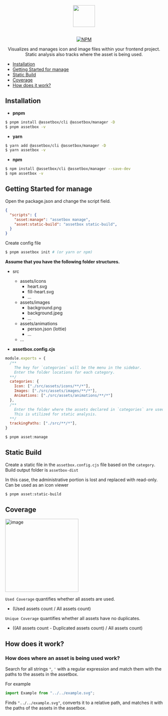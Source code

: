 <div align="center">
  <img src="https://github.com/assetbox/assetbox/assets/41789633/5e8e549e-e00f-4f90-a6c7-dc6c34ed4881" height="70" />
  <br />
  <br />
  
  [![NPM](https://img.shields.io/npm/v/@assetbox/cli)](https://www.npmjs.com/package/@assetbox/cli)
  <p>
    Visualizes and manages icon and image files within your frontend project.
    <br />
    Static analysis also tracks where the asset is being used.
  </p>
</div>
  

* [Installation](#Installation)  
* [Getting Started for manage](#Getting-Started-for-manage)  
* [Static Build](#Static-Build)
* [Coverage](#Coverage) 
* [How does it work?](#How-does-it-work?)

## Installation

- **pnpm**

```sh
$ pnpm install @assetbox/cli @assetbox/manager -D
$ pnpm assetbox -v
```

- **yarn**

```sh
$ yarn add @assetbox/cli @assetbox/manager -D
$ yarn assetbox -v
```

- **npm**

```sh
$ npm install @assetbox/cli @assetbox/manager --save-dev
$ npm assetbox -v
```

## Getting Started for manage

Open the package.json and change the script field.
```json
{
  "scripts": {
    "asset:manage": "assetbox manage",
    "asset:static-build": "assetbox static-build",
  }
}
```

Create config file
```sh
$ pnpm assetbox init # (or yarn or npm)
```

**Assume that you have the following folder structures.**
* src
  * assets/icons
    * heart.svg
    * fill-heart.svg
    * ...
  * assets/images
    * background.png
    * background.jpeg
    * ...
  * assets/animations
    * person.json (lottie)
    * ...
  * ...


* **assetbox.config.cjs**
```js
module.exports = {
  /**
    The key for `categories` will be the menu in the sidebar.
    Enter the folder locations for each category.
  **/
  categories: {
    Icon: ["./src/assets/icons/**/*"],
    Images: ["./src/assets/images/**/*"],
    Animations: ["./src/assets/animations/**/*"]
  },
  /**
    Enter the folder where the assets declared in `categories` are used.
    This is utilized for static analysis.
  **/
  trackingPaths: ["./src/**/*"],
}
```

```sh
$ pnpm asset:manage
```

## Static Build
Create a static file in the `assetbox.config.cjs` file based on the `category`.
Build output folder is `assetbox-dist`

In this case, the administrative portion is lost and replaced with read-only.
Can be used as an icon viewer

```sh
$ pnpm asset:static-build 
```

## Coverage
<img width="234" alt="image" src="https://github.com/assetbox/assetbox/assets/41789633/c98eaeda-079a-424b-bdfc-487a6aac5fdf">

`Used Coverage` quantifies whether all assets are used.  
* (Used assets count / All assets count)  
  
`Unique Coverage` quantifies whether all assets have no duplicates.  
* ((All assets count - Duplicated assets count) / All assets count)  


## How does it work?

### How does where an asset is being used work?
Search for all strings `"`, `'` with a regular expression and match them with the paths to the assets in the assetbox. 

For example
```js
import Example from "../../example.svg";
```

Finds `"../../example.svg"`, converts it to a relative path, and matches it with the paths of the assets in the assetbox. 
